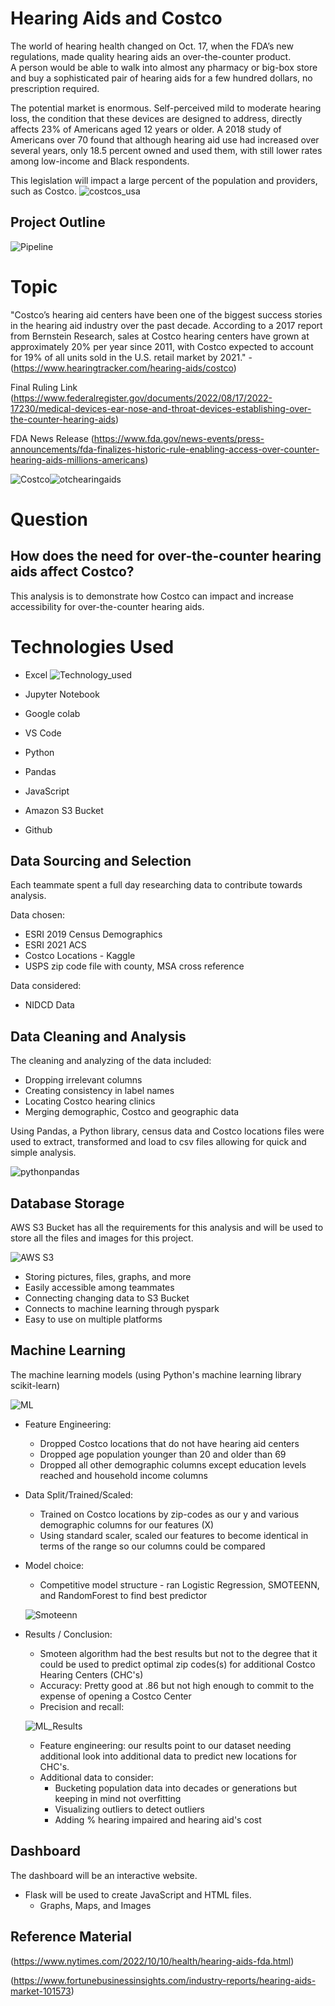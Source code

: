 # Hearing Aids and Costco 

The world of hearing health changed on Oct. 17, when the FDA’s new regulations, made quality hearing aids an over-the-counter product.  
A person would be able to walk into almost any pharmacy or big-box store and buy a sophisticated pair of hearing aids for a few hundred 
dollars, no prescription required.

The potential market is enormous. Self-perceived mild to moderate hearing loss, the condition that these devices are designed to address,
directly affects 23% of Americans aged 12 years or older. A 2018 study of Americans over 70 found that although hearing aid use had 
increased over several years, only 18.5 percent owned and used them, with still lower rates among low-income and Black respondents.

This legislation will impact a large percent of the 
population and providers, such as Costco.
                ![costcos_usa](https://user-images.githubusercontent.com/107228424/200981711-8219e56b-78be-4d7d-8007-3be839e69954.jpg)


## Project Outline
![Pipeline](https://user-images.githubusercontent.com/106329824/199831320-92068c49-9c88-4a62-8ea3-e39746a44c0d.png)



# Topic
"Costco’s hearing aid centers have been one of the biggest success stories in the hearing aid industry over the past decade. According to 
a 2017 report from Bernstein Research, sales at Costco hearing centers have grown at approximately 20% per year since 2011, with Costco 
expected   to account for 19% of all units sold in the U.S. retail market by 2021." - (https://www.hearingtracker.com/hearing-aids/costco)

Final Ruling Link
(https://www.federalregister.gov/documents/2022/08/17/2022-17230/medical-devices-ear-nose-and-throat-devices-establishing-over-the-counter-hearing-aids)

FDA News Release
(https://www.fda.gov/news-events/press-announcements/fda-finalizes-historic-rule-enabling-access-over-counter-hearing-aids-millions-americans)

![Costco](https://user-images.githubusercontent.com/106329824/198686685-262efbd1-3de0-4bf0-88a5-2c8d7df4ffd9.png)![otchearingaids](https://user-images.githubusercontent.com/106329824/199606602-171e9107-1f56-42ec-9bdd-1b2b28147a59.jpg)  


# Question
## How does the need for over-the-counter hearing aids affect Costco?
This analysis is to demonstrate how Costco can impact and increase accessibility for over-the-counter hearing aids. 



# Technologies Used
  * Excel                               ![Technology_used](https://user-images.githubusercontent.com/107228424/200983007-9034c14a-1c72-4ae5-ae0b-7abbc7ed7ebd.jpg)

  * Jupyter Notebook
  * Google colab
  * VS Code
  * Python
  * Pandas
  * JavaScript
  * Amazon S3 Bucket
  * Github




## Data Sourcing and Selection
Each teammate spent a full day researching data to contribute towards analysis. 

Data chosen: 
* ESRI 2019 Census Demographics
* ESRI 2021 ACS
* Costco Locations - Kaggle
* USPS zip code file with county, MSA cross reference

Data considered: 
* NIDCD Data


## Data Cleaning and Analysis
The cleaning and analyzing of the data included:
* Dropping irrelevant columns
* Creating consistency in label names
* Locating Costco hearing clinics
* Merging demographic, Costco and geographic data 

Using Pandas, a Python library, census data and Costco locations files were used to extract, transformed and load to csv 
files allowing for quick and simple analysis.


![pythonpandas](https://user-images.githubusercontent.com/106329824/198712252-15bc5708-b21f-42c9-962d-f5e414c02b97.jpg)



## Database Storage
AWS S3 Bucket has all the requirements for this analysis and will be used to store all the files and images for this project.

![AWS S3](https://user-images.githubusercontent.com/106329824/198686111-b3f238c1-1930-44ac-9c12-cb1bc2f3882d.jpg)


* Storing pictures, files, graphs, and more
* Easily accessible among teammates
* Connecting changing data to S3 Bucket
* Connects to machine learning through pyspark
* Easy to use on multiple platforms



## Machine Learning
The machine learning models (using Python's machine learning library scikit-learn)  

![ML](https://user-images.githubusercontent.com/106329824/198689906-7dbebcf9-14e0-456e-b50f-7dab7ee06345.jpg)


* Feature Engineering:
  - Dropped Costco locations that do not have hearing aid centers
  - Dropped age population younger than 20 and older than 69
  - Dropped all other demographic columns except education levels reached and household income columns  
 
* Data Split/Trained/Scaled:
  - Trained on Costco locations by zip-codes as our y and various demographic columns for our features (X)
  - Using standard scaler, scaled our features to become identical in terms of the range so our columns could be compared

* Model choice:     
  * Competitive model structure - ran Logistic Regression, SMOTEENN, and RandomForest to find best predictor
  
  ![Smoteenn](https://user-images.githubusercontent.com/107228424/201185080-a5ca6f16-cc75-4fff-ba4b-1615ca6083b6.jpg)

 
* Results / Conclusion:
  - Smoteen algorithm had the best results but not to the degree that it could be used to predict optimal zip codes(s) 
    for additional Costco Hearing Centers (CHC's)    
  - Accuracy: Pretty good at .86 but not high enough to commit to the expense of opening a Costco Center
  - Precision and recall:
  
   ![ML_Results](https://user-images.githubusercontent.com/107228424/200046000-230dd27f-511d-4f92-811c-43c779d8c4cb.jpg) 
    
  - Feature engineering: our results point to our dataset needing additional look into additional data to predict new locations for CHC's.  
  - Additional data to consider:
    + Bucketing population data into decades or generations but keeping in mind not overfitting
    + Visualizing outliers to detect outliers
    + Adding % hearing impaired and hearing aid's cost


## Dashboard

The dashboard will be an interactive website. 
* Flask will be used to create JavaScript and HTML files.
  * Graphs, Maps, and Images


## Reference Material
(https://www.nytimes.com/2022/10/10/health/hearing-aids-fda.html)

(https://www.fortunebusinessinsights.com/industry-reports/hearing-aids-market-101573)
